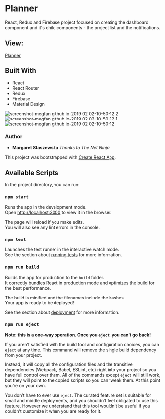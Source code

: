 # Planner
React, Redux and Firebase project focused on creating the dashboard component and it's child components - the project list and the notifications.


## View:
[Planner](https://megfan.github.io/Planner/)

## Built With

* React
* React Router
* Redux
* Firebase
* Material Design


![screenshot-megfan github io-2019 02 02-10-50-12 2](https://user-images.githubusercontent.com/35031023/52162769-08dd7280-26d9-11e9-82e4-84434f1367a4.png)
![screenshot-megfan github io-2019 02 02-10-50-12 1](https://user-images.githubusercontent.com/35031023/52162770-08dd7280-26d9-11e9-8aa8-4e79228efc06.png)
![screenshot-megfan github io-2019 02 02-10-50-12](https://user-images.githubusercontent.com/35031023/52162771-08dd7280-26d9-11e9-98b8-486feafc670d.png)




### Author

* **Margaret Staszewska**
*Thanks to The Net Ninja* 


This project was bootstrapped with [Create React App](https://github.com/facebook/create-react-app).

## Available Scripts

In the project directory, you can run:

### `npm start`

Runs the app in the development mode.<br>
Open [http://localhost:3000](http://localhost:3000) to view it in the browser.

The page will reload if you make edits.<br>
You will also see any lint errors in the console.

### `npm test`

Launches the test runner in the interactive watch mode.<br>
See the section about [running tests](https://facebook.github.io/create-react-app/docs/running-tests) for more information.

### `npm run build`

Builds the app for production to the `build` folder.<br>
It correctly bundles React in production mode and optimizes the build for the best performance.

The build is minified and the filenames include the hashes.<br>
Your app is ready to be deployed!

See the section about [deployment](https://facebook.github.io/create-react-app/docs/deployment) for more information.

### `npm run eject`

**Note: this is a one-way operation. Once you `eject`, you can’t go back!**

If you aren’t satisfied with the build tool and configuration choices, you can `eject` at any time. This command will remove the single build dependency from your project.

Instead, it will copy all the configuration files and the transitive dependencies (Webpack, Babel, ESLint, etc) right into your project so you have full control over them. All of the commands except `eject` will still work, but they will point to the copied scripts so you can tweak them. At this point you’re on your own.

You don’t have to ever use `eject`. The curated feature set is suitable for small and middle deployments, and you shouldn’t feel obligated to use this feature. However we understand that this tool wouldn’t be useful if you couldn’t customize it when you are ready for it.

